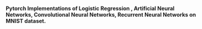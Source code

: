 #### Pytorch Implementations of Logistic Regression , Artificial Neural Networks, Convolutional Neural Networks, Recurrent Neural Networks on MNIST dataset.
